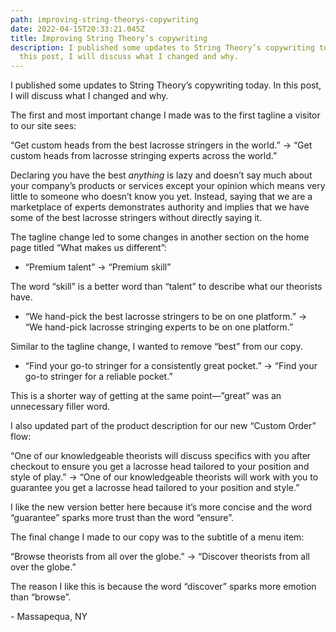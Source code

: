 ```yaml
---
path: improving-string-theorys-copywriting
date: 2022-04-15T20:33:21.045Z
title: Improving String Theory’s copywriting
description: I published some updates to String Theory’s copywriting today. In
  this post, I will discuss what I changed and why.
---
```

I published some updates to String Theory’s copywriting today. In this post, I will discuss what I changed and why.

The first and most important change I made was to the first tagline a visitor to our site sees:

“Get custom heads from the best lacrosse stringers in the world.” → “Get custom heads from lacrosse stringing experts across the world.”

Declaring you have the best *anything* is lazy and doesn’t say much about your company’s products or services except your opinion which means very little to someone who doesn’t know you yet. Instead, saying that we are a marketplace of experts demonstrates authority and implies that we have some of the best lacrosse stringers without directly saying it.

The tagline change led to some changes in another section on the home page titled “What makes us different”:

* “Premium talent” → “Premium skill”

The word “skill” is a better word than “talent” to describe what our theorists have.

* “We hand-pick the best lacrosse stringers to be on one platform.” → “We hand-pick lacrosse stringing experts to be on one platform.”

Similar to the tagline change, I wanted to remove “best” from our copy.

* “Find your go-to stringer for a consistently great pocket.” → “Find your go-to stringer for a reliable pocket.”

This is a shorter way of getting at the same point—”great” was an unnecessary filler word.

I also updated part of the product description for our new “Custom Order” flow:

“One of our knowledgeable theorists will discuss specifics with you after checkout to ensure you get a lacrosse head tailored to your position and style of play.” → “One of our knowledgeable theorists will work with you to guarantee you get a lacrosse head tailored to your position and style.”

I like the new version better here because it’s more concise and the word “guarantee” sparks more trust than the word “ensure”.

The final change I made to our copy was to the subtitle of a menu item:

“Browse theorists from all over the globe.” → “Discover theorists from all over the globe.”

The reason I like this is because the word “discover” sparks more emotion than “browse”.

\- Massapequa, NY